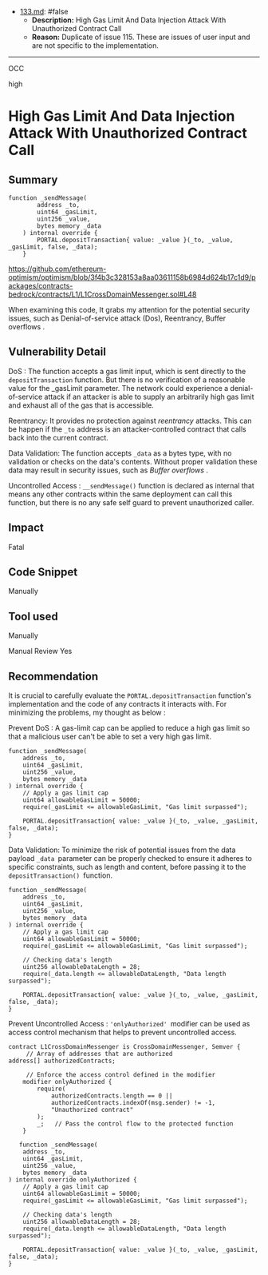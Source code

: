 
- [133.md](0-system-findings/1-processed/1-false-but-actionable/solidity/133.md): #false
  - **Description:** High Gas Limit And Data Injection Attack With Unauthorized Contract Call
  - **Reason:** Duplicate of issue 115. These are issues of user input and are not specific to the implementation.

---

OCC

high

# High Gas Limit  And Data Injection Attack With Unauthorized Contract Call

## Summary

```solidity
function _sendMessage(
        address _to,
        uint64 _gasLimit,
        uint256 _value,
        bytes memory _data
    ) internal override {
        PORTAL.depositTransaction{ value: _value }(_to, _value, _gasLimit, false, _data);
    }
```
https://github.com/ethereum-optimism/optimism/blob/3f4b3c328153a8aa03611158b6984d624b17c1d9/packages/contracts-bedrock/contracts/L1/L1CrossDomainMessenger.sol#L48

When examining this code, It grabs my attention for the potential security issues, such as Denial-of-service attack (Dos), Reentrancy, Buffer overflows . 

## Vulnerability Detail

DoS : The function accepts a gas limit input, which is sent directly to the `depositTransaction` function. But there is no verification of a reasonable value for the _gasLimit parameter. The network could experience a denial-of-service attack if an attacker is able to supply an arbitrarily high gas limit and exhaust all of the gas that is accessible.

Reentrancy: It provides no protection against *reentrancy* attacks. This can be happen if the `_to` address is an attacker-controlled contract that calls back into the current contract.

Data Validation: The function accepts  `_data`  as a bytes type, with no validation or checks on the data's contents. Without proper validation these data may result in security issues, such as *Buffer overflows* .

Uncontrolled Access : `__sendMessage()` function is declared as internal that means any other contracts within the same deployment can call this function, but there is no any safe self guard to prevent unauthorized caller.  


## Impact
Fatal

## Code Snippet
Manually 

## Tool used
Manually

Manual Review
Yes

## Recommendation

It is crucial to carefully evaluate the `PORTAL.depositTransaction` function's implementation and the code of any contracts it interacts with.
For minimizing the problems, my thought as below : 

Prevent DoS : A gas-limit cap can be applied to reduce a high gas limit so that a malicious user can't be able to set a very high gas limit. 

```solidity
function _sendMessage(
    address _to,
    uint64 _gasLimit,
    uint256 _value,
    bytes memory _data
) internal override {
    // Apply a gas limit cap
    uint64 allowableGasLimit = 50000;
    require(_gasLimit <= allowableGasLimit, "Gas limit surpassed");

    PORTAL.depositTransaction{ value: _value }(_to, _value, _gasLimit, false, _data);
}
```

Data Validation: To minimize the risk of potential issues from the data payload `_data `parameter can be properly checked to ensure it adheres to specific constraints, such as length and content, before passing it to the `depositTransaction() `function.

```solidity
function _sendMessage(
    address _to,
    uint64 _gasLimit,
    uint256 _value,
    bytes memory _data
) internal override {
    // Apply a gas limit cap
    uint64 allowableGasLimit = 50000;
    require(_gasLimit <= allowableGasLimit, "Gas limit surpassed");
    
    // Checking data's length
    uint256 allowableDataLength = 28;
    require(_data.length <= allowableDataLength, "Data length surpassed");

    PORTAL.depositTransaction{ value: _value }(_to, _value, _gasLimit, false, _data);
}
```

Prevent Uncontrolled Access : `'onlyAuthorized' `modifier can be used as access control mechanism that helps to prevent uncontrolled access.

```solidity
contract L1CrossDomainMessenger is CrossDomainMessenger, Semver {
     // Array of addresses that are authorized 
address[] authorizedContracts;

     // Enforce the access control defined in the modifier
    modifier onlyAuthorized {
        require(
            authorizedContracts.length == 0 ||
            authorizedContracts.indexOf(msg.sender) != -1,
            "Unauthorized contract"
        );
        _;   // Pass the control flow to the protected function
    }
      
   function _sendMessage(
    address _to,
    uint64 _gasLimit,
    uint256 _value,
    bytes memory _data
) internal override onlyAuthorized {
    // Apply a gas limit cap
    uint64 allowableGasLimit = 50000;
    require(_gasLimit <= allowableGasLimit, "Gas limit surpassed");
    
    // Checking data's length
    uint256 allowableDataLength = 28;
    require(_data.length <= allowableDataLength, "Data length surpassed");

    PORTAL.depositTransaction{ value: _value }(_to, _value, _gasLimit, false, _data);
} 
```